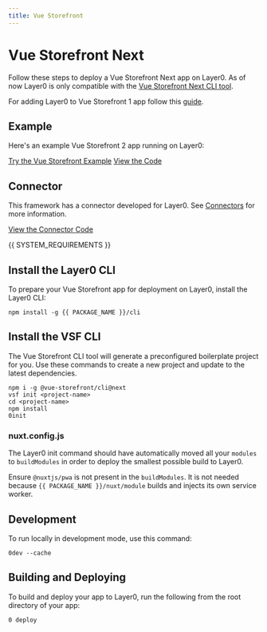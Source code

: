 ```yaml
---
title: Vue Storefront
---
```


# Vue Storefront Next

Follow these steps to deploy a Vue Storefront Next app on Layer0. As of now Layer0 is only compatible with the [Vue Storefront Next CLI tool](https://docs-next.vuestorefront.io/commercetools/getting-started.html#with-vue-storefront-cli-recommended).

For adding Layer0 to Vue Storefront 1 app follow this [guide](/guides/vsf1).

## Example

Here's an example Vue Storefront 2 app running on Layer0:

[Try the Vue Storefront Example](https://layer0-docs-layer0-vue-storefront-commercetools-example-default.layer0.link?button)
[View the Code](https://github.com/layer0-docs/layer0-vue-storefront-commercetools-example?button)

## Connector

This framework has a connector developed for Layer0. See [Connectors](connectors) for more information.

[View the Connector Code](https://github.com/layer0-docs/layer0-connectors/tree/main/layer0-vue-storefront-connector?button)

{{ SYSTEM_REQUIREMENTS }}

## Install the Layer0 CLI

To prepare your Vue Storefront app for deployment on Layer0, install the Layer0 CLI:

```
npm install -g {{ PACKAGE_NAME }}/cli
```

## Install the VSF CLI

The Vue Storefront CLI tool will generate a preconfigured boilerplate project for you. Use these commands to create a new project and update to the latest dependencies.

```
npm i -g @vue-storefront/cli@next
vsf init <project-name>
cd <project-name>
npm install
0init
```

### nuxt.config.js

The Layer0 init command should have automatically moved all your `modules` to `buildModules` in order to deploy the smallest possible build to Layer0.

Ensure `@nuxtjs/pwa` is not present in the `buildModules`. It is not needed because `{{ PACKAGE_NAME }}/nuxt/module` builds and injects its own service worker.

## Development

To run locally in development mode, use this command:

```
0dev --cache
```

## Building and Deploying

To build and deploy your app to Layer0, run the following from the root directory of your app:

```
0 deploy
```
